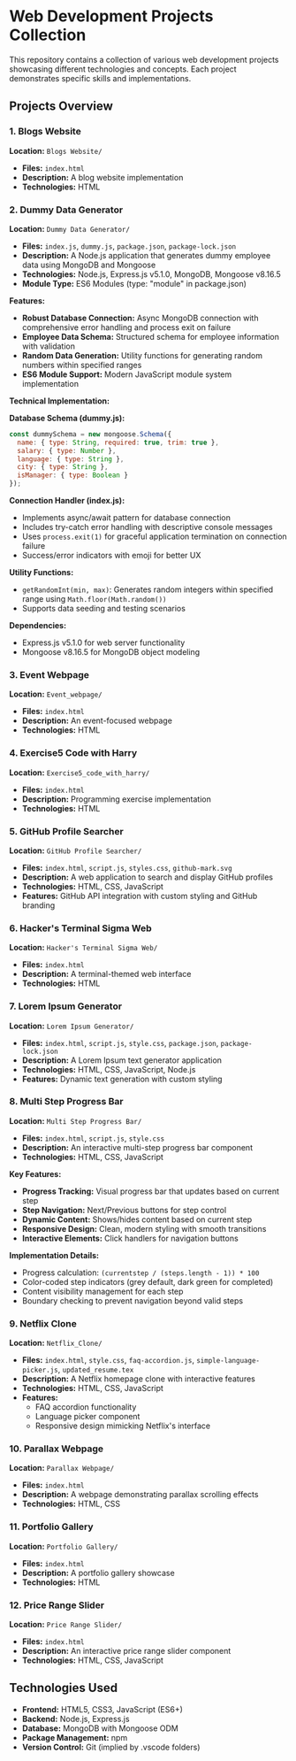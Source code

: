 # Web Development Projects Collection

This repository contains a collection of various web development projects showcasing different technologies and concepts. Each project demonstrates specific skills and implementations.

## Projects Overview

### 1. Blogs Website
**Location:** `Blogs Website/`
- **Files:** `index.html`
- **Description:** A blog website implementation
- **Technologies:** HTML

### 2. Dummy Data Generator
**Location:** `Dummy Data Generator/`
- **Files:** `index.js`, `dummy.js`, `package.json`, `package-lock.json`
- **Description:** A Node.js application that generates dummy employee data using MongoDB and Mongoose
- **Technologies:** Node.js, Express.js v5.1.0, MongoDB, Mongoose v8.16.5
- **Module Type:** ES6 Modules (type: "module" in package.json)

**Features:**
- **Robust Database Connection:** Async MongoDB connection with comprehensive error handling and process exit on failure
- **Employee Data Schema:** Structured schema for employee information with validation
- **Random Data Generation:** Utility functions for generating random numbers within specified ranges
- **ES6 Module Support:** Modern JavaScript module system implementation

**Technical Implementation:**

**Database Schema (dummy.js):**
```javascript
const dummySchema = new mongoose.Schema({
  name: { type: String, required: true, trim: true },
  salary: { type: Number },
  language: { type: String },
  city: { type: String },
  isManager: { type: Boolean }
});
```

**Connection Handler (index.js):**
- Implements async/await pattern for database connection
- Includes try-catch error handling with descriptive console messages
- Uses `process.exit(1)` for graceful application termination on connection failure
- Success/error indicators with emoji for better UX

**Utility Functions:**
- `getRandomInt(min, max)`: Generates random integers within specified range using `Math.floor(Math.random())`
- Supports data seeding and testing scenarios

**Dependencies:**
- Express.js v5.1.0 for web server functionality
- Mongoose v8.16.5 for MongoDB object modeling

### 3. Event Webpage
**Location:** `Event_webpage/`
- **Files:** `index.html`
- **Description:** An event-focused webpage
- **Technologies:** HTML

### 4. Exercise5 Code with Harry
**Location:** `Exercise5_code_with_harry/`
- **Files:** `index.html`
- **Description:** Programming exercise implementation
- **Technologies:** HTML

### 5. GitHub Profile Searcher
**Location:** `GitHub Profile Searcher/`
- **Files:** `index.html`, `script.js`, `styles.css`, `github-mark.svg`
- **Description:** A web application to search and display GitHub profiles
- **Technologies:** HTML, CSS, JavaScript
- **Features:** GitHub API integration with custom styling and GitHub branding

### 6. Hacker's Terminal Sigma Web
**Location:** `Hacker's Terminal Sigma Web/`
- **Files:** `index.html`
- **Description:** A terminal-themed web interface
- **Technologies:** HTML

### 7. Lorem Ipsum Generator
**Location:** `Lorem Ipsum Generator/`
- **Files:** `index.html`, `script.js`, `style.css`, `package.json`, `package-lock.json`
- **Description:** A Lorem Ipsum text generator application
- **Technologies:** HTML, CSS, JavaScript, Node.js
- **Features:** Dynamic text generation with custom styling

### 8. Multi Step Progress Bar
**Location:** `Multi Step Progress Bar/`
- **Files:** `index.html`, `script.js`, `style.css`
- **Description:** An interactive multi-step progress bar component
- **Technologies:** HTML, CSS, JavaScript

**Key Features:**
- **Progress Tracking:** Visual progress bar that updates based on current step
- **Step Navigation:** Next/Previous buttons for step control
- **Dynamic Content:** Shows/hides content based on current step
- **Responsive Design:** Clean, modern styling with smooth transitions
- **Interactive Elements:** Click handlers for navigation buttons

**Implementation Details:**
- Progress calculation: `(currentstep / (steps.length - 1)) * 100`
- Color-coded step indicators (grey default, dark green for completed)
- Content visibility management for each step
- Boundary checking to prevent navigation beyond valid steps

### 9. Netflix Clone
**Location:** `Netflix_Clone/`
- **Files:** `index.html`, `style.css`, `faq-accordion.js`, `simple-language-picker.js`, `updated_resume.tex`
- **Description:** A Netflix homepage clone with interactive features
- **Technologies:** HTML, CSS, JavaScript
- **Features:**
  - FAQ accordion functionality
  - Language picker component
  - Responsive design mimicking Netflix's interface

### 10. Parallax Webpage
**Location:** `Parallax Webpage/`
- **Files:** `index.html`
- **Description:** A webpage demonstrating parallax scrolling effects
- **Technologies:** HTML, CSS

### 11. Portfolio Gallery
**Location:** `Portfolio Gallery/`
- **Files:** `index.html`
- **Description:** A portfolio gallery showcase
- **Technologies:** HTML

### 12. Price Range Slider
**Location:** `Price Range Slider/`
- **Files:** `index.html`
- **Description:** An interactive price range slider component
- **Technologies:** HTML, CSS, JavaScript

## Technologies Used

- **Frontend:** HTML5, CSS3, JavaScript (ES6+)
- **Backend:** Node.js, Express.js
- **Database:** MongoDB with Mongoose ODM
- **Package Management:** npm
- **Version Control:** Git (implied by .vscode folders)
